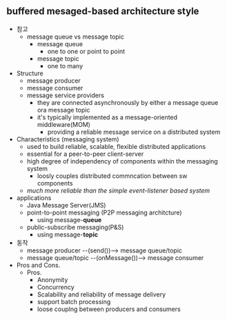 ## buffered mesaged-based architecture style
* 참고
  * message queue vs message topic
    * message queue
      * one to one or point to point
    * message topic
      * one to many
* Structure
  * message producer
  * message consumer
  * message service providers
    * they are connected asynchronously by either a message queue ora  message topic
    * it's typically implemented as a message-oriented middleware(MOM) 
      * providing a reliable message service on a distributed system
* Characteristics (messaging system)
  * used to build reliable, scalable, flexible distributed applications
  * essential for a peer-to-peer client-server
  * high degree of independency of components within the messaging system
    * loosly couples distributed commncation between sw components
  * *much more reliable than the simple event-listener based system*
* applications
  * Java Message Server(JMS)
  * point-to-point messaging (P2P messaging architcture)
    * using message-**queue**
  * public-subscribe messaging(P&S)
    * using message-**topic**
* 동작
  * message producer --(send())--> message queue/topic
  * message queue/topic --(onMessage())--> message consumer
* Pros and Cons.
  * Pros.
    * Anonymity
    * Concurrency
    * Scalability and reliability of message delivery
    * support batch processing
    * loose couplng between producers and consumers